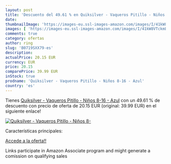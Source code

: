 ```yaml
---
layout: post
title: 'Descuento del 49.61 % en Quiksilver - Vaqueros Pitillo - Niños 8-'
date: 
thumbnailImage: 'https://images-eu.ssl-images-amazon.com/images/I/41kW8VTckmL._SL200_.jpg'
images: [ 'https://images-eu.ssl-images-amazon.com/images/I/41kW8VTckmL._SL200_.jpg' ]
comments: true
category: ofertas
author: ring
slug: 'B0719SXX79-es'
description:
actualPrice: 20.15 EUR
currency: EUR
price: 20.15
comparePrice: 39.99 EUR
inStock: true
prodname: 'Quiksilver - Vaqueros Pitillo - Niños 8-16 - Azul'
country: 'es'
---
```


Tienes [Quiksilver - Vaqueros Pitillo - Niños 8-16 - Azul](https://www.amazon.es/dp/B0719SXX79/?tag=tolees-21) con un 49.61 % de descuento con precio de oferta de 20.15 EUR (original: 39.99 EUR) en el siguiente enlace!

[![Quiksilver - Vaqueros Pitillo - Niños 8-](https://images-eu.ssl-images-amazon.com/images/I/41kW8VTckmL._SL200_.jpg)](https://www.amazon.es/dp/B0719SXX79/?tag=tolees-21)

Características principales:


[Accede a la oferta!!](https://www.amazon.es/dp/B0719SXX79/?tag=tolees-21)

Links participate in Amazon Associate program and might generate a comission on qualifying sales


